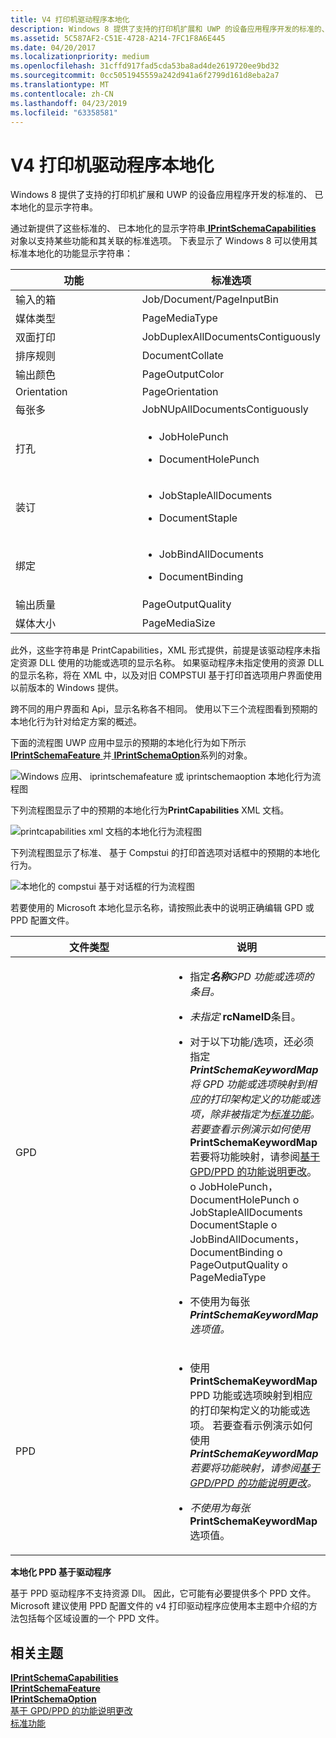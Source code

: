 ```yaml
---
title: V4 打印机驱动程序本地化
description: Windows 8 提供了支持的打印机扩展和 UWP 的设备应用程序开发的标准的、 已本地化的显示字符串。
ms.assetid: 5C587AF2-C51E-4728-A214-7FC1F8A6E445
ms.date: 04/20/2017
ms.localizationpriority: medium
ms.openlocfilehash: 31cffd917fad5cda53ba8ad4de2619720ee9bd32
ms.sourcegitcommit: 0cc5051945559a242d941a6f2799d161d8eba2a7
ms.translationtype: MT
ms.contentlocale: zh-CN
ms.lasthandoff: 04/23/2019
ms.locfileid: "63358581"
---
```

# <a name="v4-printer-driver-localization"></a>V4 打印机驱动程序本地化


Windows 8 提供了支持的打印机扩展和 UWP 的设备应用程序开发的标准的、 已本地化的显示字符串。

通过新提供了这些标准的、 已本地化的显示字符串[ **IPrintSchemaCapabilities** ](https://msdn.microsoft.com/library/windows/hardware/hh451256)对象以支持某些功能和其关联的标准选项。 下表显示了 Windows 8 可以使用其标准本地化的功能显示字符串：

<table>
<colgroup>
<col width="50%" />
<col width="50%" />
</colgroup>
<thead>
<tr class="header">
<th>功能</th>
<th>标准选项</th>
</tr>
</thead>
<tbody>
<tr class="odd">
<td>输入的箱</td>
<td>Job/Document/PageInputBin</td>
</tr>
<tr class="even">
<td>媒体类型</td>
<td>PageMediaType</td>
</tr>
<tr class="odd">
<td>双面打印</td>
<td>JobDuplexAllDocumentsContiguously</td>
</tr>
<tr class="even">
<td>排序规则</td>
<td>DocumentCollate</td>
</tr>
<tr class="odd">
<td>输出颜色</td>
<td>PageOutputColor</td>
</tr>
<tr class="even">
<td>Orientation</td>
<td>PageOrientation</td>
</tr>
<tr class="odd">
<td>每张多</td>
<td>JobNUpAllDocumentsContiguously</td>
</tr>
<tr class="even">
<td>打孔</td>
<td><ul>
<li><p>JobHolePunch</p></li>
<li><p>DocumentHolePunch</p></li>
</ul></td>
</tr>
<tr class="odd">
<td>装订</td>
<td><ul>
<li><p>JobStapleAllDocuments</p></li>
<li><p>DocumentStaple</p></li>
</ul></td>
</tr>
<tr class="even">
<td>绑定</td>
<td><ul>
<li><p>JobBindAllDocuments</p></li>
<li><p>DocumentBinding</p></li>
</ul></td>
</tr>
<tr class="odd">
<td>输出质量</td>
<td>PageOutputQuality</td>
</tr>
<tr class="even">
<td>媒体大小</td>
<td>PageMediaSize</td>
</tr>
</tbody>
</table>

 

此外，这些字符串是 PrintCapabilities，XML 形式提供，前提是该驱动程序未指定资源 DLL 使用的功能或选项的显示名称。 如果驱动程序未指定使用的资源 DLL 的显示名称，将在 XML 中，以及对旧 COMPSTUI 基于打印首选项用户界面使用以前版本的 Windows 提供。

跨不同的用户界面和 Api，显示名称各不相同。 使用以下三个流程图看到预期的本地化行为针对给定方案的概述。

下面的流程图 UWP 应用中显示的预期的本地化行为如下所示[ **IPrintSchemaFeature** ](https://msdn.microsoft.com/library/windows/hardware/hh451284)并[ **IPrintSchemaOption**](https://msdn.microsoft.com/library/windows/hardware/hh451335)系列的对象。

![Windows 应用、 iprintschemafeature 或 iprintschemaoption 本地化行为流程图](images/locstringmodern.png)

下列流程图显示了中的预期的本地化行为**PrintCapabilities** XML 文档。

![printcapabilities xml 文档的本地化行为流程图](images/locstringpcap.png)

下列流程图显示了标准、 基于 Compstui 的打印首选项对话框中的预期的本地化行为。

![本地化的 compstui 基于对话框的行为流程图 ](images/locstringcomp.png)

若要使用的 Microsoft 本地化显示名称，请按照此表中的说明正确编辑 GPD 或 PPD 配置文件。

<table>
<colgroup>
<col width="50%" />
<col width="50%" />
</colgroup>
<thead>
<tr class="header">
<th>文件类型</th>
<th>说明</th>
</tr>
</thead>
<tbody>
<tr class="odd">
<td>GPD</td>
<td><ul>
<li><p>指定<strong><em>名称</strong>GPD 功能或选项的条目。</p></li>
<li><p>未指定 <strong></em>rcNameID</strong>条目。</p></li>
<li>对于以下功能/选项，还必须指定<strong> <em>PrintSchemaKeywordMap</strong>将 GPD 功能或选项映射到相应的打印架构定义的功能或选项，除非被指定为<a href="standard-features.md" data-raw-source="[Standard Features](standard-features.md)">标准功能</a>。 若要查看示例演示如何使用 <strong></em>PrintSchemaKeywordMap</strong>若要将功能映射，请参阅<a href="gpd-ppd-based-feature-description-changes.md" data-raw-source="[GPD/PPD-Based Feature Description Changes](gpd-ppd-based-feature-description-changes.md)">基于 GPD/PPD 的功能说明更改</a>。
o JobHolePunch，DocumentHolePunch o JobStapleAllDocuments DocumentStaple o JobBindAllDocuments，DocumentBinding o PageOutputQuality o PageMediaType</li>
<li><p>不使用为每张<strong> <em>PrintSchemaKeywordMap</strong>选项值。</p></li>
</ul></td>
</tr>
<tr class="even">
<td>PPD</td>
<td><ul>
<li><p>使用 <strong></em>PrintSchemaKeywordMap</strong> PPD 功能或选项映射到相应的打印架构定义的功能或选项。 若要查看示例演示如何使用<strong> <em>PrintSchemaKeywordMap</strong>若要将功能映射，请参阅<a href="gpd-ppd-based-feature-description-changes.md" data-raw-source="[GPD/PPD-Based Feature Description Changes](gpd-ppd-based-feature-description-changes.md)">基于 GPD/PPD 的功能说明更改</a>。</p></li>
<li><p>不使用为每张 <strong></em>PrintSchemaKeywordMap</strong>选项值。</p></li>
</ul></td>
</tr>
</tbody>
</table>

 

**本地化 PPD 基于驱动程序**

基于 PPD 驱动程序不支持资源 Dll。 因此，它可能有必要提供多个 PPD 文件。 Microsoft 建议使用 PPD 配置文件的 v4 打印驱动程序应使用本主题中介绍的方法包括每个区域设置的一个 PPD 文件。

## <a name="related-topics"></a>相关主题
[**IPrintSchemaCapabilities**](https://msdn.microsoft.com/library/windows/hardware/hh451256)  
[**IPrintSchemaFeature**](https://msdn.microsoft.com/library/windows/hardware/hh451284)  
[**IPrintSchemaOption**](https://msdn.microsoft.com/library/windows/hardware/hh451335)  
[基于 GPD/PPD 的功能说明更改](gpd-ppd-based-feature-description-changes.md)  
[标准功能](standard-features.md)  



